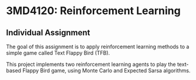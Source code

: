 # 3MD4120: Reinforcement Learning 
## Individual Assignment

The goal of this assignment is to apply reinforcement learning methods to a simple game called Text Flappy Bird (TFB). 

This project implements two reinforcement learning agents to play the text-based Flappy Bird game, using Monte Carlo and Expected Sarsa algorithms.
